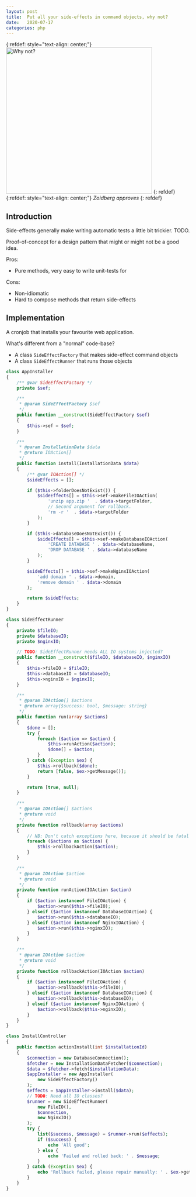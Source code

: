 ```yaml
---
layout: post
title:  Put all your side-effects in command objects, why not?
date:   2020-07-17
categories: php
---
```


{:refdef: style="text-align: center;"}
<img src="{{ site.url }}/assets/img/zoiberg.jpg" alt="Why not?" height="400px"/>
{: refdef}
{:refdef: style="text-align: center;"}
_Zoidberg approves_
{: refdef}

## Introduction

Side-effects generally make writing automatic tests a little bit trickier. TODO.

Proof-of-concept for a design pattern that might or might not be a good idea.

Pros:

* Pure methods, very easy to write unit-tests for

Cons:

* Non-idiomatic
* Hard to compose methods that return side-effects

## Implementation

A cronjob that installs your favourite web application.

What's different from a "normal" code-base?

* A class `SideEffectFactory` that makes side-effect command objects
* A class `SideEffectRunner` that runs those objects

```php
class AppInstaller
{
    /** @var SideEffectFactory */
    private $sef;

    /**
     * @param SideEffectFactory $sef
     */
    public function __construct(SideEffectFactory $sef)
    {
        $this->sef = $sef;
    }

    /**
     * @param InstallationData $data
     * @return IOAction[]
     */
    public function install(InstallationData $data)
    {
        /** @var IOAction[] */
        $sideEffects = [];

        if ($this->folderDoesNotExist()) {
            $sideEffects[] = $this->sef->makeFileIOAction(
                'unzip app.zip '  . $data->targetFolder,
                // Second argument for rollback.
                'rm -r '  . $data->targetFolder
            );
        }

        if ($this->databaseDoesNotExist()) {
            $sideEffects[] = $this->sef->makeDatabaseIOAction(
                'CREATE DATABASE ' . $data->databaseName,
                'DROP DATABASE ' . $data->databaseName
            );
        }

        $sideEffects[] = $this->sef->makeNginxIOAction(
            'add domain ' . $data->domain,
            'remove domain ' . $data->domain
        );

        return $sideEffects;
    }
}

class SideEffectRunner
{
    private $fileIO;
    private $databaseIO;
    private $nginxIO;

    // TODO: SideEffectRunner needs ALL IO systems injected?
    public function __construct($fileIO, $databaseIO, $nginxIO)
    {
        $this->fileIO = $fileIO;
        $this->databaseIO = $databaseIO;
        $this->nginxIO = $nginxIO;
    }

    /**
     * @param IOAction[] $actions
     * @return array{$success: bool, $message: string}
     */
    public function run(array $actions)
    {
        $done = [];
        try {
            foreach ($action => $action) {
                $this->runAction($action);
                $done[] = $action;
            }
        } catch (Exception $ex) {
            $this->rollback($done);
            return [false, $ex->getMessage()];
        }

        return [true, null];
    }

    /**
     * @param IOAction[] $actions
     * @return void
     */
    private function rollback(array $actions)
    {
        // NB: Don't catch exceptions here, because it should be fatal failure.
        foreach ($actions as $action) {
            $this->rollbackAction($action);
        }
    }

    /**
     * @param IOAction $action
     * @return void
     */
    private function runAction(IOAction $action)
    {
        if ($action instanceof FileIOAction) {
            $action->run($this->fileIO);
        } elseif ($action instanceof DatabaseIOAction) {
            $action->run($this->databaseIO);
        } elseif ($action instanceof NginxIOAction) {
            $action->run($this->nginxIO);
        }
    }

    /**
     * @param IOAction $action
     * @return void
     */
    private function rollbackAction(IOAction $action)
    {
        if ($action instanceof FileIOAction) {
            $action->rollback($this->fileIO);
        } elseif ($action instanceof DatabaseIOAction) {
            $action->rollback($this->databaseIO);
        } elseif ($action instanceof NginxIOAction) {
            $action->rollback($this->nginxIO);
        }
    }
}

class InstallController
{
    public function actionInstall(int $installationId)
    {
        $connection = new DatabaseConnection();
        $fetcher = new InstallationDataFetcher($connection);
        $data = $fetcher->fetch($installationData);
        $appInstaller = new AppInstaller(
            new SideEffectFactory()
        );
        $effects = $appInstaller->install($data);
        // TODO: Need all IO classes?
        $runner = new SideEffectRunner(
            new FileIO(),
            $connection,
            new NginxIO()
        );
        try {
            list($success, $message) = $runner->run($effects);
            if ($success) {
                echo 'All good';
            } else {
                echo 'Failed and rolled back: ' . $message;
            }
        } catch (Exception $ex) {
            echo 'Rollback failed, please repair manually: ' . $ex->getMessage();
        }
    }
}
```
